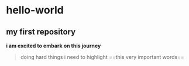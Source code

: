 # hello-world
## my first repository
**i am excited to embark on this journey**
>doing hard things
i need to highlight ==this very important words==
